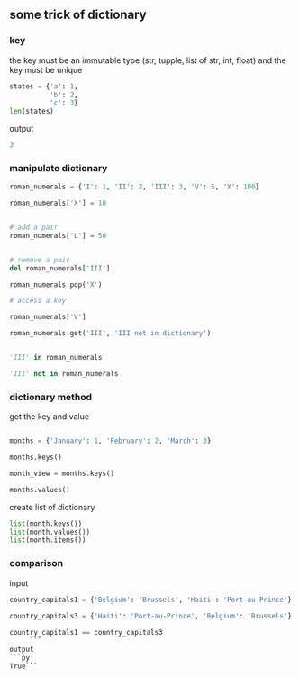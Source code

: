 ## some trick of dictionary

### key

the key must be an immutable type (str, tupple, list of str, int, float) and the key must be unique

```py
states = {'a': 1, 
          'b': 2,
          'c': 3}
len(states) 
```

output

```py
3
```

### manipulate dictionary

```py
roman_numerals = {'I': 1, 'II': 2, 'III': 3, 'V': 5, 'X': 100}

roman_numerals['X'] = 10


# add a pair
roman_numerals['L'] = 50


# remove a pair
del roman_numerals['III']

roman_numerals.pop('X')

# access a key

roman_numerals['V']

roman_numerals.get('III', 'III not in dictionary')


'III' in roman_numerals

'III' not in roman_numerals
```


### dictionary method
get the key and value
```py

months = {'January': 1, 'February': 2, 'March': 3}

months.keys() 

month_view = months.keys()

months.values()
```
create list of dictionary
```py
list(month.keys())
list(month.values())
list(month.items())
```

### comparison
input
```py
country_capitals1 = {'Belgium': 'Brussels', 'Haiti': 'Port-au-Prince'}
                        
country_capitals3 = {'Haiti': 'Port-au-Prince', 'Belgium': 'Brussels'}

country_capitals1 == country_capitals3
     ```                   
output
```py
True```




